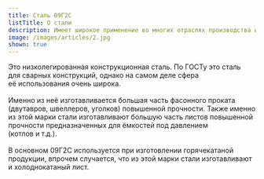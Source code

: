 ```yaml
---
title: Сталь 09Г2С
listTitle: О стали
description: Имеет широкое применение во многих отраслях производства и для частных нужд.
image: /images/articles/2.jpg
shown: true
---
```


Это низколегированная конструкционная сталь. По ГОСТу это сталь для сварных конструкций, однако на самом деле сфера её использования очень широка.
\
\
Именно из неё изготавливается большая часть фасонного проката (двутавров, швеллеров, уголков) повышенной прочности. Также именно из этой марки стали изготавливают большую часть листов повышенной прочности предназначенных для ёмкостей под давлением (котлов и т.д.).
\
\
В основном 09Г2С используется при изготовлении горячекатаной продукции, впрочем случается, что из этой марки стали изготавливают и холоднокатаный лист.
